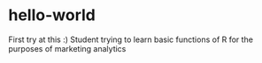 # hello-world
First try at this :)
Student trying to learn basic functions of R for the purposes of marketing analytics 
